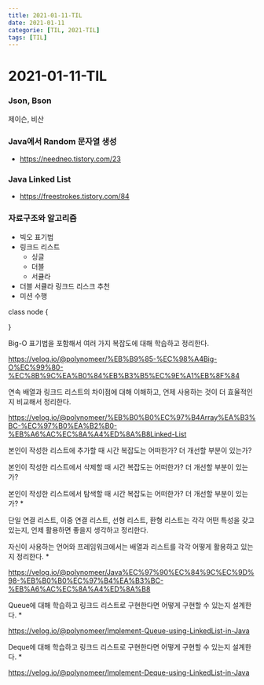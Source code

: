 ```yaml
---
title: 2021-01-11-TIL
date: 2021-01-11
categorie: [TIL, 2021-TIL]
tags: [TIL]
---
```


# 2021-01-11-TIL

### Json, Bson

제이슨, 비산

### Java에서 Random 문자열 생성

- https://needneo.tistory.com/23

### Java Linked List

- https://freestrokes.tistory.com/84

### 자료구조와 알고리즘

- 빅오 표기법
- 링크드 리스트
  - 싱글
  - 더블
  - 서큘라
- 더블 서큘라 링크드 리스크 추천
- 미션 수행

class node {

}

Big-O 표기법을 포함해서 여러 가지 복잡도에 대해 학습하고 정리한다. 

https://velog.io/@polynomeer/%EB%B9%85-%EC%98%A4Big-O%EC%99%80-%EC%8B%9C%EA%B0%84%EB%B3%B5%EC%9E%A1%EB%8F%84

연속 배열과 링크드 리스트의 차이점에 대해 이해하고, 언제 사용하는 것이 더 효율적인지 비교해서 정리한다.

https://velog.io/@polynomeer/%EB%B0%B0%EC%97%B4Array%EA%B3%BC-%EC%97%B0%EA%B2%B0-%EB%A6%AC%EC%8A%A4%ED%8A%B8Linked-List

본인이 작성한 리스트에 추가할 때 시간 복잡도는 어떠한가? 더 개선할 부분이 있는가? 

본인이 작성한 리스트에서 삭제할 때 시간 복잡도는 어떠한가? 더 개선할 부분이 있는가?

본인이 작성한 리스트에서 탐색할 때 시간 복잡도는 어떠한가? 더 개선할 부분이 있는가? *

단일 연결 리스트, 이중 연결 리스트, 선형 리스트, 환형 리스트는 각각 어떤 특성을 갖고 있는지, 언제 활용하면 좋을지 생각하고 정리한다.

자신이 사용하는 언어와 프레임워크에서는 배열과 리스트를 각각 어떻게 활용하고 있는지 정리한다. *

https://velog.io/@polynomeer/Java%EC%97%90%EC%84%9C%EC%9D%98-%EB%B0%B0%EC%97%B4%EA%B3%BC-%EB%A6%AC%EC%8A%A4%ED%8A%B8

Queue에 대해 학습하고 링크드 리스트로 구현한다면 어떻게 구현할 수 있는지 설계한다. *

https://velog.io/@polynomeer/Implement-Queue-using-LinkedList-in-Java

Deque에 대해 학습하고 링크드 리스트로 구현한다면 어떻게 구현할 수 있는지 설계한다. *

https://velog.io/@polynomeer/Implement-Deque-using-LinkedList-in-Java
